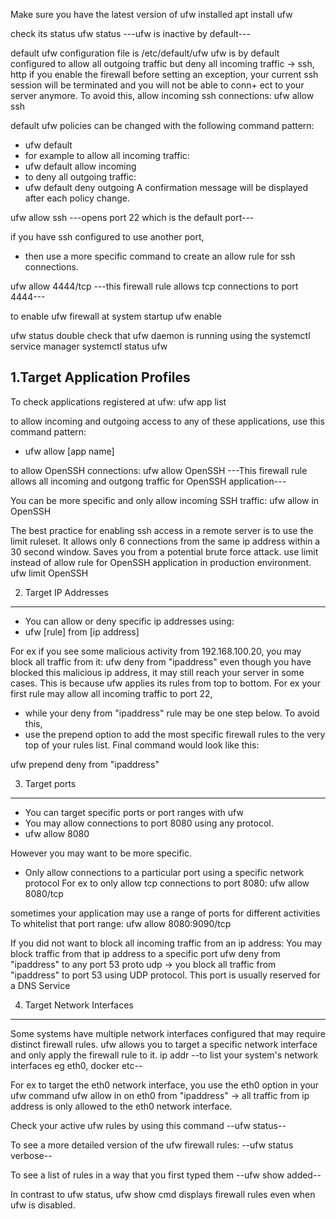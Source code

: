 Make sure you have the latest version of ufw installed
	apt install ufw

check its status
ufw status	---ufw is inactive by default---

default ufw configuration file is /etc/default/ufw
ufw is by default configured to allow all outgoing traffic but deny all incoming traffic -> ssh, http
if you enable the firewall before setting an exception, your current ssh session will be terminated and you will not be able to conn+ ect to your server anymore.
To avoid this, allow incoming ssh connections: 
ufw allow ssh

default ufw policies can be changed with the following command pattern:
+ ufw default <policy> <chain>
+ for example to allow all incoming traffic:
+ ufw default allow incoming
+ to deny all outgoing traffic:
+ ufw default deny outgoing
 A confirmation message will be displayed after each policy change.

ufw allow ssh  ---opens port 22 which is the default port---

if you have ssh configured to use another port,
+ then use a more specific command to create an allow rule for ssh connections.

ufw allow 4444/tcp  ---this firewall rule allows tcp connections to port 4444---

to enable ufw firewall at system startup
ufw enable

ufw status
double check that ufw daemon is running using the systemctl service manager
systemctl status ufw

1.Target Application Profiles
------------------------------
To check applications registered at ufw:
ufw app list

to allow incoming and outgoing access to any of these applications, use this command pattern:
+ ufw allow [app name]

to allow OpenSSH connections:
ufw allow OpenSSH  ---This firewall rule allows all incoming and outgong traffic for OpenSSH application---

You can be more specific and only allow incoming SSH traffic:
 ufw allow in OpenSSH

The best practice for enabling ssh access in a remote server is to use the limit ruleset.
It allows only 6 connections from the same ip address within a 30 second window.
 Saves you from a potential brute force attack.
use limit instead of allow rule for OpenSSH application in production environment.
 ufw limit OpenSSH

2. Target IP Addresses
------------------------
+ You can allow or deny specific ip addresses using:
+ ufw [rule] from [ip address]

 For ex if you see some malicious activity from 192.168.100.20, you may block all traffic from it:
 ufw deny from "ipaddress"
 even though you have blocked this malicious ip address, it may still reach your server in some cases.
 This is because ufw applies its rules from top to bottom.
 For ex your first rule may allow all incoming traffic to port 22,
+ while your deny from "ipaddress" rule may be one step below.
To avoid this,
+ use the prepend option to add the most specific firewall rules to the very top of your rules list.
 Final command would look like this:

 ufw prepend deny from "ipaddress"

3. Target ports
----------------
+ You can target specific ports or port ranges with ufw
+ You may allow connections to port 8080 using any protocol.
+ ufw allow 8080

However you may want to be more specific.
+ Only allow connections to a particular port using a specific network protocol
 For ex to only allow tcp connections to port 8080:
 ufw allow 8080/tcp

sometimes your application may use a range of ports for different activities
To whitelist that port range:
ufw allow 8080:9090/tcp

If you did not want to block all incoming traffic from an ip address:
You may block traffic from that ip address to a specific port
ufw deny from "ipaddress" to any port 53 proto udp -> you block all traffic from "ipaddress" to port 53 using UDP protocol.
This port is usually reserved for a DNS Service

4. Target Network Interfaces
-----------------------------
Some systems have multiple network interfaces configured that may require distinct firewall rules.
ufw allows you to target a specific network interface and only apply the firewall rule to it.
ip addr --to list your system's network interfaces eg eth0, docker etc--

For ex to target the eth0 network interface, you use the eth0 option in your ufw command
	ufw allow in on eth0 from "ipaddress" -> all traffic from ip address is only allowed to the eth0 network interface.

Check your active ufw rules by using this command --ufw status--

To see a more detailed version of the ufw firewall rules: --ufw status verbose--

To see a list of rules in a way that you first typed them --ufw show added--

In contrast to ufw status, ufw show cmd displays firewall rules even when ufw is disabled.


